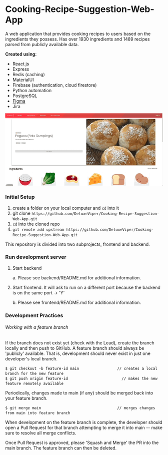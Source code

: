 # Cooking-Recipe-Suggestion-Web-App

A web application that provides cooking recipes to users based on the ingredients they possess.
Has over 1930 ingredients and 1489 recipes parsed from publicly available data.

**Created using:**

- React.js
- Express
- Redis (caching)
- MaterialUI
- Firebase (authentication, cloud firestore)
- Python automation
- PostgreSQL
- [Figma](https://www.figma.com/file/o5BUALx2HQwnzOOXdlYtFU/recipe-prototype?node-id=1%3A296)
- Jira


![Home page demo](gifs/home_page.gif)


### Initial Setup

1. create a folder on your local computer and `cd` into it
2. git clone `https://github.com/DeluxeViper/Cooking-Recipe-Suggestion-Web-App.git`
3. `cd` into the cloned repo
4. `git remote add upstream https://github.com/DeluxeViper/Cooking-Recipe-Suggestion-Web-App.git`

This repository is divided into two subprojects, frontend and backend.

### Run development server
1. Start backend

    a. Please see backend/README.md for additional information.
   
2. Start frontend. It will ask to run on a different port because the backend is on the same port -> 'Y'

    b. Please see frontend/README.md for additional information.

### Development Practices

###### Working with a feature branch

If the branch does not exist yet (check with the Lead), create the branch locally and then push to GitHub. A feature branch should always be 'publicly' available. That is, development should never exist in just one developer's local branch.

```
$ git checkout -b feature-id main                 // creates a local branch for the new feature
$ git push origin feature-id                        // makes the new feature remotely available
```

Periodically, changes made to main (if any) should be merged back into your feature branch.

```
$ git merge main                                  // merges changes from main into feature branch
```

When development on the feature branch is complete, the developer should open a Pull Request for that branch attempting to merge it into main -- make sure to resolve all merge conflicts.

Once Pull Request is approved, please 'Squash and Merge' the PR into the main branch. The feature branch can then be deleted.

